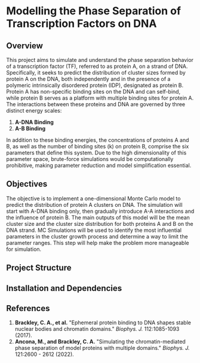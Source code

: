 # Modelling the Phase Separation of Transcription Factors on DNA

## Overview
This project aims to simulate and understand the phase separation behavior of a transcription factor (TF), referred to as protein A, on a strand of DNA. Specifically, it seeks to predict the distribution of cluster sizes formed by protein A on the DNA, both independently and in the presence of a polymeric intrinsically disordered protein (IDP), designated as protein B. Protein A has non-specific binding sites on the DNA and can self-bind, while protein B serves as a platform with multiple binding sites for protein A. The interactions between these proteins and DNA are governed by three distinct energy scales:

1. **A-DNA Binding**
2. **A-B Binding**

In addition to these binding energies, the concentrations of proteins A and B, as well as the number of binding sites (k) on protein B, comprise the six parameters that define this system. Due to the high dimensionality of this parameter space, brute-force simulations would be computationally prohibitive, making parameter reduction and model simplification essential.

## Objectives
The objective is to implement a one-dimensional Monte Carlo model to predict the distribution of protein A clusters on DNA. The simulation will start with A-DNA binding only, then gradually introduce A-A interactions and the influence of protein B. The main outputs of this model will be the mean cluster size and the cluster size distribution for both proteins A and B on the DNA strand.
MC Simulations will be used to identify the most influential parameters in the cluster growth process and determine a way to limit the parameter ranges. This step will help make the problem more manageable for simulation.



## Project Structure

## Installation and Dependencies

## References

1. **Brackley, C. A., et al.** "Ephemeral protein binding to DNA shapes stable nuclear bodies and chromatin domains." *Biophys. J.* 112:1085-1093 (2017).
2. **Ancona, M., and Brackley, C. A.** "Simulating the chromatin-mediated phase separation of model proteins with multiple domains." *Biophys. J.* 121:2600 - 2612 (2022).


